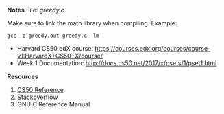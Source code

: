 **Notes**
File: *greedy.c*

Make sure to link the math library when compiling. Example:    
```
gcc -o greedy.out greedy.c -lm
```


* Harvard CS50 edX course: https://courses.edx.org/courses/course-v1:HarvardX+CS50+X/course/
* Week 1 Documentation: http://docs.cs50.net/2017/x/psets/1/pset1.html

**Resources**

1. [CS50 Reference](https://reference.cs50.net)
2. [Stackoverflow](https://stackoverflow.com/a/1033940)
3. GNU C Reference Manual
